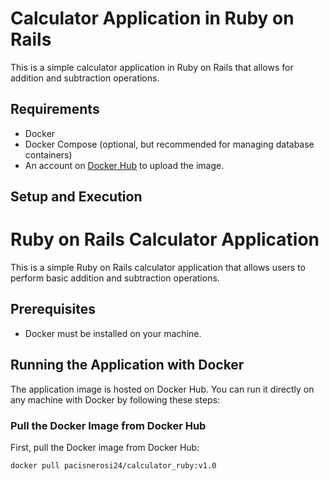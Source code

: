 # Calculator Application in Ruby on Rails

This is a simple calculator application in Ruby on Rails that allows for addition and subtraction operations.

## Requirements

- Docker
- Docker Compose (optional, but recommended for managing database containers)
- An account on [Docker Hub](https://hub.docker.com/) to upload the image.

## Setup and Execution

# Ruby on Rails Calculator Application

This is a simple Ruby on Rails calculator application that allows users to perform basic addition and subtraction operations.

## Prerequisites

- Docker must be installed on your machine.

## Running the Application with Docker

The application image is hosted on Docker Hub. You can run it directly on any machine with Docker by following these steps:

### Pull the Docker Image from Docker Hub

First, pull the Docker image from Docker Hub:

```bash
docker pull pacisnerosi24/calculator_ruby:v1.0

